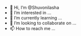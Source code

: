 - 👋 Hi, I’m @Shuvonilasha
- 👀 I’m interested in ...
- 🌱 I’m currently learning ...
- 💞️ I’m looking to collaborate on ...
- 📫 How to reach me ...

<!---
Shuvonilasha/Shuvonilasha is a ✨ special ✨ repository because its `README.md` (this file) appears on your GitHub profile.
You can click the Preview link to take a look at your changes.
--->
